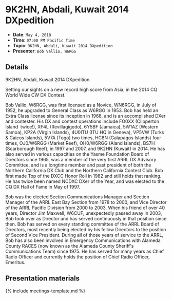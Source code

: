 # 9K2HN, Abdali, Kuwait 2014 DXpedition

* **Date**: `May 4, 2018`
* **Time**: `07:00 PM Pacific Time`
* **Topic**: `9K2HN, Abdali, Kuwait 2014 DXpedition`
* **Presenter**: `Bob Vallio, W6RGG`

## Details

9K2HN, Abdali, Kuwait 2014 DXpedition.

Setting our sights on a new record high score from Asia, in the 2014 CQ World Wide CW DX Contest.

Bob Vallio, W6RGG, was first licensed as a Novice, WN6RGG, in July of 1952, he upgraded to General Class as W6RGG in 1953. Bob has held an Extra Class license since its inception in 1968, and is an accomplished DXer and contester. His DX and contest operations include FO0XX (Clipperton Island ­ ­twice!), XF4L (Revillagigedo), 6Y5BF (Jamaica), 5W1AZ (Western Samoa), KP2A (Virgin Islands), 4U0ITU (ITU HQ in Geneva), VP5VW (Turks & Caicos Islands), 5V7A (Togo) two times, HC8N (Galapagos Islands) four times, OJ0/W6RGG (Market Reef), OH0/W6RGG (Aland Islands), BS7H (Scarborough Reef), in 1997 and 2007, and 9K2HN (Kuwait) in 2014. He has also served in various capacities on the Yasme Foundation Board of Directors since 1965, was a member of the very first ARRL DX Advisory Committee, and is a long­time member and past president of both the Northern California DX Club and the Northern California Contest Club. Bob first made Top of the DXCC Honor Roll in 1982 and still holds that ranking. He has twice been named NCDXC DXer of the Year, and was elected to the CQ DX Hall of Fame in May of 1997.

Bob was the elected Section Communications Manager and Section Manager of the ARRL East Bay Section from 1978 to 2000, and Vice Director of the ARRL Pacific Division from 2000 to 2003. When his friend of over 40 years, Director Jim Maxwell, W6CUF, unexpectedly passed away in 2003, Bob took over as Director and has served continuously in that position since then. Bob has served on every standing committee of the ARRL Board of Directors, most recently being elected by his fellow Directors to the position of Second Vice President.  During all of those years of service to the ARRL, Bob has also been involved in Emergency Communications with Alameda County RACES (now known as the Alameda County Sheriff's Communications Team) since 1975. He has served for many years as Chief Radio Officer and currently holds the position of Chief Radio Officer, Emeritus.

## Presentation materials

{% include meetings-template.md %}


